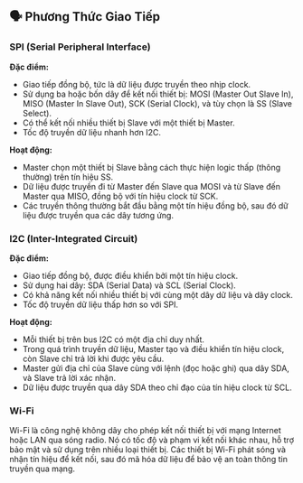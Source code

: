 ## 🗣️ Phương Thức Giao Tiếp

### SPI (Serial Peripheral Interface)

**Đặc điểm:**

- Giao tiếp đồng bộ, tức là dữ liệu được truyền theo nhịp clock.
- Sử dụng ba hoặc bốn dây để kết nối thiết bị: MOSI (Master Out Slave In), MISO (Master In Slave Out), SCK (Serial Clock), và tùy chọn là SS (Slave Select).
- Có thể kết nối nhiều thiết bị Slave với một thiết bị Master.
- Tốc độ truyền dữ liệu nhanh hơn I2C.

**Hoạt động:**

- Master chọn một thiết bị Slave bằng cách thực hiện logic thấp (thông thường) trên tín hiệu SS.
- Dữ liệu được truyền đi từ Master đến Slave qua MOSI và từ Slave đến Master qua MISO, đồng bộ với tín hiệu clock từ SCK.
- Các truyền thông thường bắt đầu bằng một tín hiệu đồng bộ, sau đó dữ liệu được truyền qua các dây tương ứng.

### I2C (Inter-Integrated Circuit)

**Đặc điểm:**

- Giao tiếp đồng bộ, được điều khiển bởi một tín hiệu clock.
- Sử dụng hai dây: SDA (Serial Data) và SCL (Serial Clock).
- Có khả năng kết nối nhiều thiết bị với cùng một dây dữ liệu và dây clock.
- Tốc độ truyền dữ liệu thấp hơn so với SPI.

**Hoạt động:**

- Mỗi thiết bị trên bus I2C có một địa chỉ duy nhất.
- Trong quá trình truyền dữ liệu, Master tạo và điều khiển tín hiệu clock, còn Slave chỉ trả lời khi được yêu cầu.
- Master gửi địa chỉ của Slave cùng với lệnh (đọc hoặc ghi) qua dây SDA, và Slave trả lời xác nhận.
- Dữ liệu được truyền qua dây SDA theo chỉ đạo của tín hiệu clock từ SCL.

### Wi-Fi

Wi-Fi là công nghệ không dây cho phép kết nối thiết bị với mạng Internet hoặc LAN qua sóng radio. Nó có tốc độ và phạm vi kết nối khác nhau, hỗ trợ bảo mật và sử dụng trên nhiều loại thiết bị. Các thiết bị Wi-Fi phát sóng và nhận tín hiệu để kết nối, sau đó mã hóa dữ liệu để bảo vệ an toàn thông tin truyền qua mạng.
